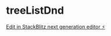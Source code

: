 # treeListDnd

[Edit in StackBlitz next generation editor ⚡️](https://stackblitz.com/~/github.com/speedywpm/treeListDnd)